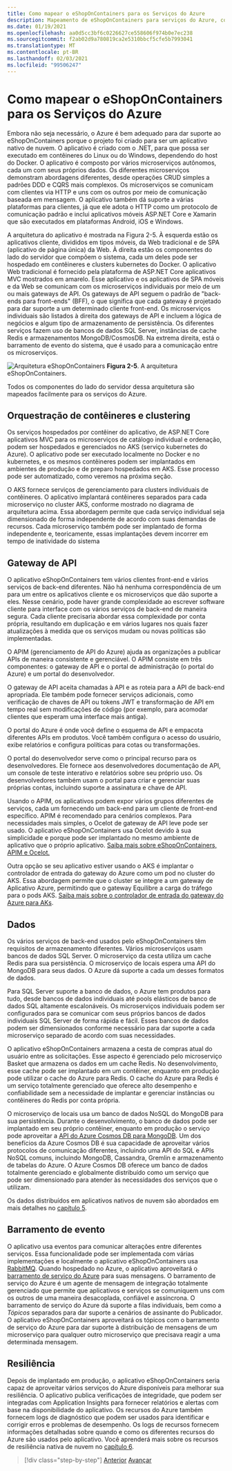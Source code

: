 ```yaml
---
title: Como mapear o eShopOnContainers para os Serviços do Azure
description: Mapeamento de eShopOnContainers para serviços do Azure, como o serviço kubernetes do Azure, o gateway de API e o barramento de serviço do Azure.
ms.date: 01/19/2021
ms.openlocfilehash: aa0d5cc3bf6c0226627ce558606f974b0e7ec238
ms.sourcegitcommit: f2ab02d9a780819ca2e5310bbcf5cfe5b7993041
ms.translationtype: MT
ms.contentlocale: pt-BR
ms.lasthandoff: 02/03/2021
ms.locfileid: "99506247"
---
```

# <a name="mapping-eshoponcontainers-to-azure-services"></a>Como mapear o eShopOnContainers para os Serviços do Azure

Embora não seja necessário, o Azure é bem adequado para dar suporte ao eShopOnContainers porque o projeto foi criado para ser um aplicativo nativo de nuvem. O aplicativo é criado com o .NET, para que possa ser executado em contêineres do Linux ou do Windows, dependendo do host do Docker. O aplicativo é composto por vários microserviços autônomos, cada um com seus próprios dados. Os diferentes microserviços demonstram abordagens diferentes, desde operações CRUD simples a padrões DDD e CQRS mais complexos. Os microserviços se comunicam com clientes via HTTP e uns com os outros por meio de comunicação baseada em mensagem. O aplicativo também dá suporte a várias plataformas para clientes, já que ele adota o HTTP como um protocolo de comunicação padrão e inclui aplicativos móveis ASP.NET Core e Xamarin que são executados em plataformas Android, iOS e Windows.

A arquitetura do aplicativo é mostrada na Figura 2-5. À esquerda estão os aplicativos cliente, divididos em tipos móveis, da Web tradicional e de SPA (aplicativo de página única) da Web. À direita estão os componentes do lado do servidor que compõem o sistema, cada um deles pode ser hospedado em contêineres e clusters kubernetes do Docker. O aplicativo Web tradicional é fornecido pela plataforma de ASP.NET Core aplicativos MVC mostrados em amarelo. Esse aplicativo e os aplicativos de SPA móveis e da Web se comunicam com os microserviços individuais por meio de um ou mais gateways de API. Os gateways de API seguem o padrão de "back-ends para front-ends" (BFF), o que significa que cada gateway é projetado para dar suporte a um determinado cliente front-end. Os microserviços individuais são listados à direita dos gateways de API e incluem a lógica de negócios e algum tipo de armazenamento de persistência. Os diferentes serviços fazem uso de bancos de dados SQL Server, instâncias de cache Redis e armazenamentos MongoDB/CosmosDB. Na extrema direita, está o barramento de evento do sistema, que é usado para a comunicação entre os microserviços.

![Arquitetura eShopOnContainers ](./media/eshoponcontainers-architecture.png)
 **Figura 2-5**. A arquitetura eShopOnContainers.

Todos os componentes do lado do servidor dessa arquitetura são mapeados facilmente para os serviços do Azure.

## <a name="container-orchestration-and-clustering"></a>Orquestração de contêineres e clustering

Os serviços hospedados por contêiner do aplicativo, de ASP.NET Core aplicativos MVC para os microserviços de catálogo individual e ordenação, podem ser hospedados e gerenciados no AKS (serviço kubernetes do Azure). O aplicativo pode ser executado localmente no Docker e no kubernetes, e os mesmos contêineres podem ser implantados em ambientes de produção e de preparo hospedados em AKS. Esse processo pode ser automatizado, como veremos na próxima seção.

O AKS fornece serviços de gerenciamento para clusters individuais de contêineres. O aplicativo implantará contêineres separados para cada microserviço no cluster AKS, conforme mostrado no diagrama de arquitetura acima. Essa abordagem permite que cada serviço individual seja dimensionado de forma independente de acordo com suas demandas de recursos. Cada microserviço também pode ser implantado de forma independente e, teoricamente, essas implantações devem incorrer em tempo de inatividade do sistema

## <a name="api-gateway"></a>Gateway de API

O aplicativo eShopOnContainers tem vários clientes front-end e vários serviços de back-end diferentes. Não há nenhuma correspondência de um para um entre os aplicativos cliente e os microserviços que dão suporte a eles. Nesse cenário, pode haver grande complexidade ao escrever software cliente para interface com os vários serviços de back-end de maneira segura. Cada cliente precisaria abordar essa complexidade por conta própria, resultando em duplicação e em vários lugares nos quais fazer atualizações à medida que os serviços mudam ou novas políticas são implementadas.

O APIM (gerenciamento de API do Azure) ajuda as organizações a publicar APIs de maneira consistente e gerenciável. O APIM consiste em três componentes: o gateway de API e o portal de administração (o portal do Azure) e um portal do desenvolvedor.

O gateway de API aceita chamadas à API e as roteia para a API de back-end apropriada. Ele também pode fornecer serviços adicionais, como verificação de chaves de API ou tokens JWT e transformação de API em tempo real sem modificações de código (por exemplo, para acomodar clientes que esperam uma interface mais antiga).

O portal do Azure é onde você define o esquema de API e empacota diferentes APIs em produtos. Você também configura o acesso do usuário, exibe relatórios e configura políticas para cotas ou transformações.

O portal do desenvolvedor serve como o principal recurso para os desenvolvedores. Ele fornece aos desenvolvedores documentação de API, um console de teste interativo e relatórios sobre seu próprio uso. Os desenvolvedores também usam o portal para criar e gerenciar suas próprias contas, incluindo suporte a assinatura e chave de API.

Usando o APIM, os aplicativos podem expor vários grupos diferentes de serviços, cada um fornecendo um back-end para um cliente de front-end específico. APIM é recomendado para cenários complexos. Para necessidades mais simples, o Ocelot de gateway de API leve pode ser usado. O aplicativo eShopOnContainers usa Ocelot devido à sua simplicidade e porque pode ser implantado no mesmo ambiente de aplicativo que o próprio aplicativo. [Saiba mais sobre eShopOnContainers, APIM e Ocelot.](../microservices/architect-microservice-container-applications/direct-client-to-microservice-communication-versus-the-api-gateway-pattern.md#azure-api-management)

Outra opção se seu aplicativo estiver usando o AKS é implantar o controlador de entrada do gateway do Azure como um pod no cluster do AKS. Essa abordagem permite que o cluster se integre a um gateway de Aplicativo Azure, permitindo que o gateway Equilibre a carga do tráfego para o pods AKS. [Saiba mais sobre o controlador de entrada do gateway do Azure para AKs](https://github.com/Azure/application-gateway-kubernetes-ingress).

## <a name="data"></a>Dados

Os vários serviços de back-end usados pelo eShopOnContainers têm requisitos de armazenamento diferentes. Vários microserviços usam bancos de dados SQL Server. O microserviço da cesta utiliza um cache Redis para sua persistência. O microserviço de locais espera uma API do MongoDB para seus dados. O Azure dá suporte a cada um desses formatos de dados.

Para SQL Server suporte a banco de dados, o Azure tem produtos para tudo, desde bancos de dados individuais até pools elásticos de banco de dados SQL altamente escalonáveis. Os microserviços individuais podem ser configurados para se comunicar com seus próprios bancos de dados individuais SQL Server de forma rápida e fácil. Esses bancos de dados podem ser dimensionados conforme necessário para dar suporte a cada microserviço separado de acordo com suas necessidades.

O aplicativo eShopOnContainers armazena a cesta de compras atual do usuário entre as solicitações. Esse aspecto é gerenciado pelo microserviço Basket que armazena os dados em um cache Redis. No desenvolvimento, esse cache pode ser implantado em um contêiner, enquanto em produção pode utilizar o cache do Azure para Redis. O cache do Azure para Redis é um serviço totalmente gerenciado que oferece alto desempenho e confiabilidade sem a necessidade de implantar e gerenciar instâncias ou contêineres do Redis por conta própria.

O microserviço de locais usa um banco de dados NoSQL do MongoDB para sua persistência. Durante o desenvolvimento, o banco de dados pode ser implantado em seu próprio contêiner, enquanto em produção o serviço pode aproveitar a [API do Azure Cosmos DB para MongoDB](/azure/cosmos-db/mongodb-introduction). Um dos benefícios da Azure Cosmos DB é sua capacidade de aproveitar vários protocolos de comunicação diferentes, incluindo uma API do SQL e APIs NoSQL comuns, incluindo MongoDB, Cassandra, Gremlin e armazenamento de tabelas do Azure. O Azure Cosmos DB oferece um banco de dados totalmente gerenciado e globalmente distribuído como um serviço que pode ser dimensionado para atender às necessidades dos serviços que o utilizam.

Os dados distribuídos em aplicativos nativos de nuvem são abordados em mais detalhes no [capítulo 5](distributed-data.md).

## <a name="event-bus"></a>Barramento de evento

O aplicativo usa eventos para comunicar alterações entre diferentes serviços. Essa funcionalidade pode ser implementada com várias implementações e localmente o aplicativo eShopOnContainers usa [RabbitMQ](https://www.rabbitmq.com/). Quando hospedado no Azure, o aplicativo aproveitará o [barramento de serviço do Azure](/azure/service-bus/) para suas mensagens. O barramento de serviço do Azure é um agente de mensagem de integração totalmente gerenciado que permite que aplicativos e serviços se comuniquem uns com os outros de uma maneira desacoplada, confiável e assíncrona. O barramento de serviço do Azure dá suporte a filas individuais, bem como a *Tópicos* separados para dar suporte a cenários de assinante do Publicador. O aplicativo eShopOnContainers aproveitará os tópicos com o barramento de serviço do Azure para dar suporte à distribuição de mensagens de um microserviço para qualquer outro microserviço que precisava reagir a uma determinada mensagem.

## <a name="resiliency"></a>Resiliência

Depois de implantado em produção, o aplicativo eShopOnContainers seria capaz de aproveitar vários serviços do Azure disponíveis para melhorar sua resiliência. O aplicativo publica verificações de integridade, que podem ser integradas com Application Insights para fornecer relatórios e alertas com base na disponibilidade do aplicativo. Os recursos do Azure também fornecem logs de diagnóstico que podem ser usados para identificar e corrigir erros e problemas de desempenho. Os logs de recursos fornecem informações detalhadas sobre quando e como os diferentes recursos do Azure são usados pelo aplicativo. Você aprenderá mais sobre os recursos de resiliência nativa de nuvem no [capítulo 6](resiliency.md).

>[!div class="step-by-step"]
>[Anterior](introduce-eshoponcontainers-reference-app.md) 
> [Avançar](deploy-eshoponcontainers-azure.md)
